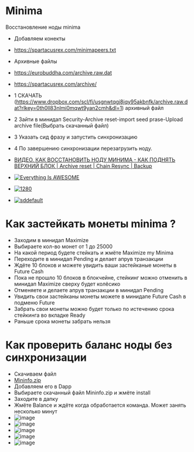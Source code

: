 # Minima
Восстановление ноды minima

- Добавляем конекты
- https://spartacusrex.com/minimapeers.txt
- Архивные файлы
- https://eurobuddha.com/archive.raw.dat
- https://spartacusrex.com/archive/

- 1 СКАЧАТЬ (https://www.dropbox.com/scl/fi/usgnwtqgj8jqy95akbnfk/archive.raw.dat?rlkey=0th0ll83nlmi0mqwt9yan2cmh&dl=1) архивный файл
- 2 3айти в минидап Security-Archive reset-import seed prase-Upload archive file(Выбрать скачанный файл)
- 3 Указать сид фразу и запустить синхронизацию
- 4 По завершению синхронизации перезагрузить ноду.
- [ВИДЕО. КАК ВОССТАНОВИТЬ НОДУ МИНИМА - КАК ПОДНЯТЬ ВЕРХНИЙ БЛОК | Archive reset | Chain Resync | Backup](https://www.youtube.com/watch?v=Y4V5s16ItN0) 
- [![Everything Is AWESOME](https://i.stack.imgur.com/q3ceS.png)](https://www.youtube.com/watch?v=Y4V5s16ItN0 "Everything Is AWESOME")
- [![1280](https://github.com/Webzarium/test1/assets/122037228/b74d2c9d-9840-47db-af31-fc898af0b84d)](https://www.youtube.com/watch?v=Y4V5s16ItN0 "1280")
- [![sddefault](https://github.com/Webzarium/test1/assets/122037228/d678f7db-ad5e-40b1-87c7-e08834041b76)](https://www.youtube.com/watch?v=Y4V5s16ItN0 "sddefault")
# Как застейкать монеты minima ?
- Заходим в минидап Maximize
- Выбираете кол-во монет от 1 до 25000
- На какой период будете стейкать и жмёте Maximize my Minima
- Переходите в минидап Pending и делает апрув транзакции
- Ждёте 10 блоков  и можете увидить ваши застейканые монеты в Future Cash
- Пока не прошло 10 блоков в блокчейне, стейкинг можно отменить в минидап Maximize сверху будет колёсико
- Отменяете и делаете апрув транзакции в минидап Pending 
- Увидить свои застейканы монеты можете в минидапе Future Cash в подменю Future
- Забрать свои монеты можно будет только по истечению срока стейкинга во вкладке Ready
- Раньше срока монеты забрать нельзя


# Как проверить баланс ноды без синхронизации

- Скачиваем файл
- [Mininfo.zip](https://minima.kz/Mininfo.zip)
- Добавляем его в Dapp
- Выбираете скачанный файл Mininfo.zip и жмёте install
- Заходите в дапку
- Жмёте Balance и ждёте когда обработается команда. Может занять несколько минут
- ![image](https://github.com/Webzarium/minima/assets/122037228/ea86b178-a842-446e-aef1-5148d489c211)
- ![image](https://github.com/Webzarium/minima/assets/122037228/305ccd54-3b76-49e1-996f-cbf26ecdd966)
- ![image](https://github.com/Webzarium/minima/assets/122037228/88103175-6de9-4218-8cb7-8ac3bad85668)
- ![image](https://github.com/Webzarium/minima/assets/122037228/cb81feb5-4de4-464a-825b-d767d2010dbe)
- ![image](https://github.com/Webzarium/minima/assets/122037228/e9ca4bb6-95df-4d2b-b279-4c6b1267db52)


